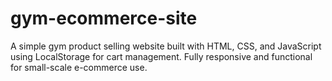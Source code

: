 # gym-ecommerce-site
A simple gym product selling website built with HTML, CSS, and JavaScript using LocalStorage for cart management. Fully responsive and functional for small-scale e-commerce use.
